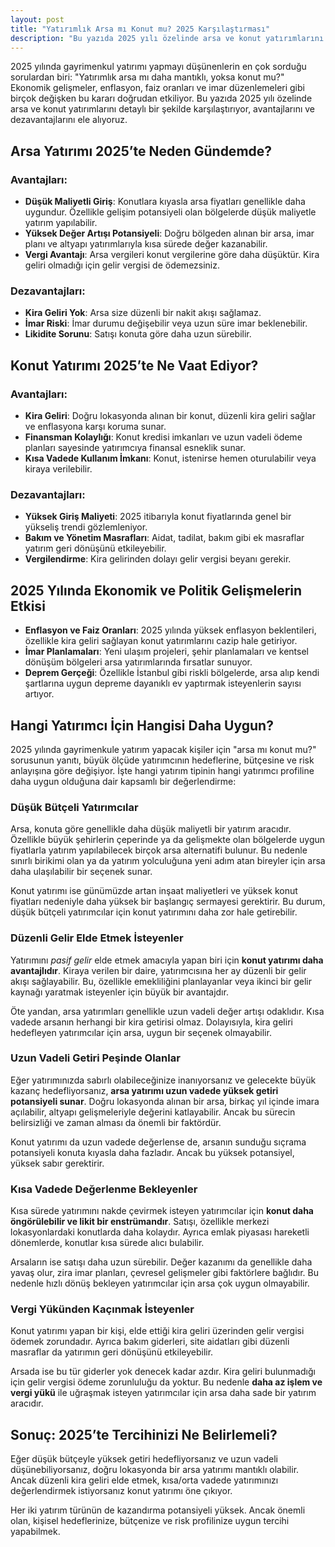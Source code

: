 ```yaml
---
layout: post
title: "Yatırımlık Arsa mı Konut mu? 2025 Karşılaştırması"
description: "Bu yazıda 2025 yılı özelinde arsa ve konut yatırımlarını detaylı bir şekilde karşılaştırıyor, avantajlarını ve dezavantajlarını ele alıyoruz."
---
```


2025 yılında gayrimenkul yatırımı yapmayı düşünenlerin en çok sorduğu sorulardan biri: "Yatırımlık arsa mı daha mantıklı, yoksa konut mu?" Ekonomik gelişmeler, enflasyon, faiz oranları ve imar düzenlemeleri gibi birçok değişken bu kararı doğrudan etkiliyor. Bu yazıda 2025 yılı özelinde arsa ve konut yatırımlarını detaylı bir şekilde karşılaştırıyor, avantajlarını ve dezavantajlarını ele alıyoruz.

## Arsa Yatırımı 2025’te Neden Gündemde?

### Avantajları:

- **Düşük Maliyetli Giriş**: Konutlara kıyasla arsa fiyatları genellikle daha uygundur. Özellikle gelişim potansiyeli olan bölgelerde düşük maliyetle yatırım yapılabilir.
- **Yüksek Değer Artışı Potansiyeli**: Doğru bölgeden alınan bir arsa, imar planı ve altyapı yatırımlarıyla kısa sürede değer kazanabilir.
- **Vergi Avantajı**: Arsa vergileri konut vergilerine göre daha düşüktür. Kira geliri olmadığı için gelir vergisi de ödemezsiniz.

### Dezavantajları:

- **Kira Geliri Yok**: Arsa size düzenli bir nakit akışı sağlamaz.
- **İmar Riski**: İmar durumu değişebilir veya uzun süre imar beklenebilir.
- **Likidite Sorunu**: Satışı konuta göre daha uzun sürebilir.

## Konut Yatırımı 2025’te Ne Vaat Ediyor?

### Avantajları:

- **Kira Geliri**: Doğru lokasyonda alınan bir konut, düzenli kira geliri sağlar ve enflasyona karşı koruma sunar.
- **Finansman Kolaylığı**: Konut kredisi imkanları ve uzun vadeli ödeme planları sayesinde yatırımcıya finansal esneklik sunar.
- **Kısa Vadede Kullanım İmkanı**: Konut, istenirse hemen oturulabilir veya kiraya verilebilir.

### Dezavantajları:

- **Yüksek Giriş Maliyeti**: 2025 itibarıyla konut fiyatlarında genel bir yükseliş trendi gözlemleniyor.
- **Bakım ve Yönetim Masrafları**: Aidat, tadilat, bakım gibi ek masraflar yatırım geri dönüşünü etkileyebilir.
- **Vergilendirme**: Kira gelirinden dolayı gelir vergisi beyanı gerekir.

## 2025 Yılında Ekonomik ve Politik Gelişmelerin Etkisi

- **Enflasyon ve Faiz Oranları**: 2025 yılında yüksek enflasyon beklentileri, özellikle kira geliri sağlayan konut yatırımlarını cazip hale getiriyor.
- **İmar Planlamaları**: Yeni ulaşım projeleri, şehir planlamaları ve kentsel dönüşüm bölgeleri arsa yatırımlarında fırsatlar sunuyor.
- **Deprem Gerçeği**: Özellikle İstanbul gibi riskli bölgelerde, arsa alıp kendi şartlarına uygun depreme dayanıklı ev yaptırmak isteyenlerin sayısı artıyor.

## Hangi Yatırımcı İçin Hangisi Daha Uygun?

2025 yılında gayrimenkule yatırım yapacak kişiler için "arsa mı konut mu?" sorusunun yanıtı, büyük ölçüde yatırımcının hedeflerine, bütçesine ve risk anlayışına göre değişiyor. İşte hangi yatırım tipinin hangi yatırımcı profiline daha uygun olduğuna dair kapsamlı bir değerlendirme:

### Düşük Bütçeli Yatırımcılar

Arsa, konuta göre genellikle daha düşük maliyetli bir yatırım aracıdır. Özellikle büyük şehirlerin çeperinde ya da gelişmekte olan bölgelerde uygun fiyatlarla yatırım yapılabilecek birçok arsa alternatifi bulunur. Bu nedenle sınırlı birikimi olan ya da yatırım yolculuğuna yeni adım atan bireyler için arsa daha ulaşılabilir bir seçenek sunar.

Konut yatırımı ise günümüzde artan inşaat maliyetleri ve yüksek konut fiyatları nedeniyle daha yüksek bir başlangıç sermayesi gerektirir. Bu durum, düşük bütçeli yatırımcılar için konut yatırımını daha zor hale getirebilir.

### Düzenli Gelir Elde Etmek İsteyenler

Yatırımını *pasif gelir* elde etmek amacıyla yapan biri için **konut yatırımı daha avantajlıdır**. Kiraya verilen bir daire, yatırımcısına her ay düzenli bir gelir akışı sağlayabilir. Bu, özellikle emekliliğini planlayanlar veya ikinci bir gelir kaynağı yaratmak isteyenler için büyük bir avantajdır.

Öte yandan, arsa yatırımları genellikle uzun vadeli değer artışı odaklıdır. Kısa vadede arsanın herhangi bir kira getirisi olmaz. Dolayısıyla, kira geliri hedefleyen yatırımcılar için arsa, uygun bir seçenek olmayabilir.

### Uzun Vadeli Getiri Peşinde Olanlar

Eğer yatırımınızda sabırlı olabileceğinize inanıyorsanız ve gelecekte büyük kazanç hedefliyorsanız, **arsa yatırımı uzun vadede yüksek getiri potansiyeli sunar**. Doğru lokasyonda alınan bir arsa, birkaç yıl içinde imara açılabilir, altyapı gelişmeleriyle değerini katlayabilir. Ancak bu sürecin belirsizliği ve zaman alması da önemli bir faktördür.

Konut yatırımı da uzun vadede değerlense de, arsanın sunduğu sıçrama potansiyeli konuta kıyasla daha fazladır. Ancak bu yüksek potansiyel, yüksek sabır gerektirir.

### Kısa Vadede Değerlenme Bekleyenler

Kısa sürede yatırımını nakde çevirmek isteyen yatırımcılar için **konut daha öngörülebilir ve likit bir enstrümandır**. Satışı, özellikle merkezi lokasyonlardaki konutlarda daha kolaydır. Ayrıca emlak piyasası hareketli dönemlerde, konutlar kısa sürede alıcı bulabilir.

Arsaların ise satışı daha uzun sürebilir. Değer kazanımı da genellikle daha yavaş olur, zira imar planları, çevresel gelişmeler gibi faktörlere bağlıdır. Bu nedenle hızlı dönüş bekleyen yatırımcılar için arsa çok uygun olmayabilir.

### Vergi Yükünden Kaçınmak İsteyenler

Konut yatırımı yapan bir kişi, elde ettiği kira geliri üzerinden gelir vergisi ödemek zorundadır. Ayrıca bakım giderleri, site aidatları gibi düzenli masraflar da yatırımın geri dönüşünü etkileyebilir.

Arsada ise bu tür giderler yok denecek kadar azdır. Kira geliri bulunmadığı için gelir vergisi ödeme zorunluluğu da yoktur. Bu nedenle **daha az işlem ve vergi yükü** ile uğraşmak isteyen yatırımcılar için arsa daha sade bir yatırım aracıdır.

## Sonuç: 2025’te Tercihinizi Ne Belirlemeli?

Eğer düşük bütçeyle yüksek getiri hedefliyorsanız ve uzun vadeli düşünebiliyorsanız, doğru lokasyonda bir arsa yatırımı mantıklı olabilir. Ancak düzenli kira geliri elde etmek, kısa/orta vadede yatırımınızı değerlendirmek istiyorsanız konut yatırımı öne çıkıyor.

Her iki yatırım türünün de kazandırma potansiyeli yüksek. Ancak önemli olan, kişisel hedeflerinize, bütçenize ve risk profilinize uygun tercihi yapabilmek.

